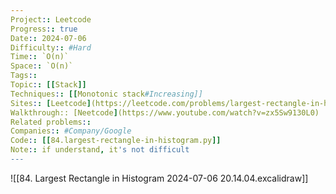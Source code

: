 ```yaml
---
Project:: Leetcode
Progress:: true
Date:: 2024-07-06
Difficulty:: #Hard 
Time:: `O(n)`
Space:: `O(n)`
Tags:: 
Topic:: [[Stack]]
Techniques:: [[Monotonic stack#Increasing]]
Sites:: [Leetcode](https://leetcode.com/problems/largest-rectangle-in-histogram/description/)
Walkthrough:: [Neetcode](https://www.youtube.com/watch?v=zx5Sw9130L0)
Related problems:: 
Companies:: #Company/Google
Code:: [[84.largest-rectangle-in-histogram.py]]
Note:: if understand, it's not difficult
---
```


![[84. Largest Rectangle in Histogram 2024-07-06 20.14.04.excalidraw]]